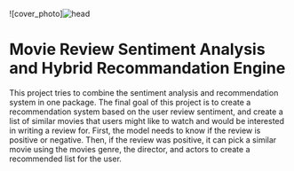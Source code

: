 ![cover_photo]![head](https://user-images.githubusercontent.com/89098524/169072896-409bf446-451e-42e6-ba3b-5681908879dc.jpeg)


# Movie Review Sentiment Analysis and Hybrid Recommandation Engine


This project tries to combine the sentiment analysis and recommendation system in one package.
The final goal of this project is to create a recommendation system based on the user review
sentiment, and create a list of similar movies that users might like to watch and would be
interested in writing a review for. First, the model needs to know if the review is positive or
negative. Then, if the review was positive, it can pick a similar movie using the movies genre,
the director, and actors to create a recommended list for the user.
